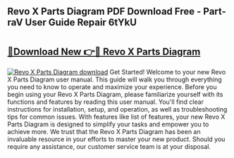 ## Revo X Parts Diagram PDF Download Free - Part-raV User Guide Repair 6tYkU

# <h2><a href="http://dfsxw4o.blite.top/?on=Revo+X+Parts+Diagram">🔗Download New 👉🔴 Revo X Parts Diagram</a></h2>

[![Revo X Parts Diagram download](https://i.imgur.com/lujVjoI.png)](http://dfsxw4o.blite.top/?on=Revo+X+Parts+Diagram)
Get Started! Welcome to your new Revo X Parts Diagram user manual. This guide will walk you through everything you need to know to operate and maximize your experience. Before you begin using your Revo X Parts Diagram, please familiarize yourself with its functions and features by reading this user manual. You'll find clear instructions for installation, setup, and operation, as well as troubleshooting tips for common issues. With features like list of features, your new Revo X Parts Diagram is designed to simplify your tasks and empower you to achieve more. We trust that the Revo X Parts Diagram has been an invaluable resource in your efforts to master your new product. Should you require any assistance, our customer service team is at your disposal.
